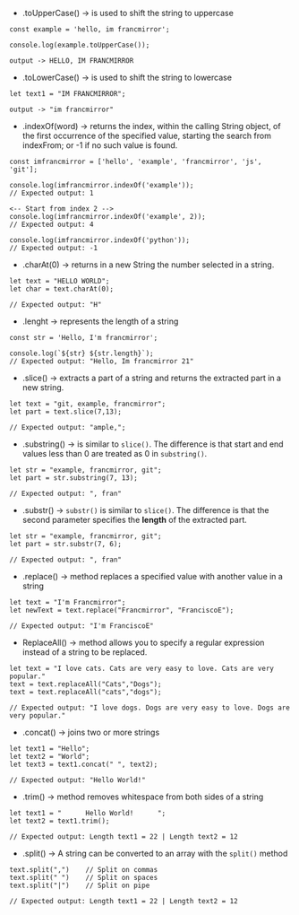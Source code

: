 - .toUpperCase() -> is used to shift the string to uppercase
```
const example = 'hello, im francmirror';

console.log(example.toUpperCase());

output -> HELLO, IM FRANCMIRROR
```
- .toLowerCase() -> is used to shift the string to lowercase
```
let text1 = "IM FRANCMIRROR";

output -> "im francmirror"
```
- .indexOf(word) -> returns the index, within the calling String object, of the first occurrence of the specified value, starting the search from indexFrom; or -1 if no such value is found.
```
const imfrancmirror = ['hello', 'example', 'francmirror', 'js', 'git'];

console.log(imfrancmirror.indexOf('example'));
// Expected output: 1

<-- Start from index 2 -->
console.log(imfrancmirror.indexOf('example', 2));
// Expected output: 4

console.log(imfrancmirror.indexOf('python'));
// Expected output: -1
```

- .charAt(0) -> returns in a new String the number selected in a string.
```
let text = "HELLO WORLD";  
let char = text.charAt(0);

// Expected output: "H"
```
- .lenght ->  represents the length of a string
```
const str = 'Hello, I'm francmirror';

console.log(`${str} ${str.length}`);
// Expected output: "Hello, Im francmirror 21"
```
- .slice() -> extracts a part of a string and returns the extracted part in a new string.
```
let text = "git, example, francmirror";
let part = text.slice(7,13);

// Expected output: "ample,";
```

- .substring() -> is similar to `slice()`. The difference is that start and end values less than 0 are treated as 0 in `substring()`.
```
let str = "example, francmirror, git";  
let part = str.substring(7, 13);

// Expected output: ", fran"
```
- .substr() -> `substr()` is similar to `slice()`. The difference is that the second parameter specifies the **length** of the extracted part.
```
let str = "example, francmirror, git";   
let part = str.substr(7, 6);

// Expected output: ", fran"
```
- .replace() -> method replaces a specified value with another value in a string
```
let text = "I'm Francmirror";  
let newText = text.replace("Francmirror", "FranciscoE");

// Expected output: "I'm FranciscoE"
```
- ReplaceAll() -> method allows you to specify a regular expression instead of a string to be replaced.
```
let text = "I love cats. Cats are very easy to love. Cats are very popular."
text = text.replaceAll("Cats","Dogs");
text = text.replaceAll("cats","dogs");

// Expected output: "I love dogs. Dogs are very easy to love. Dogs are very popular."
```
- .concat() -> joins two or more strings
```
let text1 = "Hello";  
let text2 = "World";  
let text3 = text1.concat(" ", text2);

// Expected output: "Hello World!"
```
- .trim() -> method removes whitespace from both sides of a string
```
let text1 = "      Hello World!      ";  
let text2 = text1.trim();

// Expected output: Length text1 = 22 | Length text2 = 12
```
- .split() -> A string can be converted to an array with the `split()` method
```
text.split(",")    // Split on commas  
text.split(" ")    // Split on spaces  
text.split("|")    // Split on pipe

// Expected output: Length text1 = 22 | Length text2 = 12
```